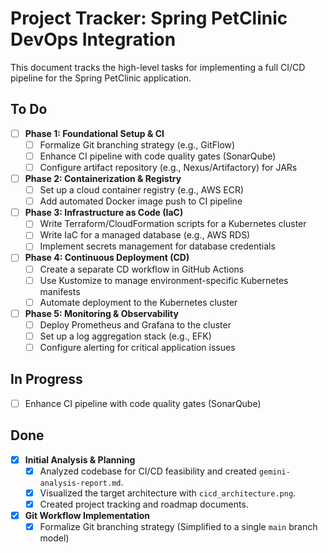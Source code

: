 # Project Tracker: Spring PetClinic DevOps Integration

This document tracks the high-level tasks for implementing a full CI/CD pipeline for the Spring PetClinic application.

## To Do

- [ ] **Phase 1: Foundational Setup & CI**
  - [ ] Formalize Git branching strategy (e.g., GitFlow)
  - [ ] Enhance CI pipeline with code quality gates (SonarQube)
  - [ ] Configure artifact repository (e.g., Nexus/Artifactory) for JARs
- [ ] **Phase 2: Containerization & Registry**
  - [ ] Set up a cloud container registry (e.g., AWS ECR)
  - [ ] Add automated Docker image push to CI pipeline
- [ ] **Phase 3: Infrastructure as Code (IaC)**
  - [ ] Write Terraform/CloudFormation scripts for a Kubernetes cluster
  - [ ] Write IaC for a managed database (e.g., AWS RDS)
  - [ ] Implement secrets management for database credentials
- [ ] **Phase 4: Continuous Deployment (CD)**
  - [ ] Create a separate CD workflow in GitHub Actions
  - [ ] Use Kustomize to manage environment-specific Kubernetes manifests
  - [ ] Automate deployment to the Kubernetes cluster
- [ ] **Phase 5: Monitoring & Observability**
  - [ ] Deploy Prometheus and Grafana to the cluster
  - [ ] Set up a log aggregation stack (e.g., EFK)
  - [ ] Configure alerting for critical application issues

## In Progress

- [ ] Enhance CI pipeline with code quality gates (SonarQube)

## Done

- [x] **Initial Analysis & Planning**
  - [x] Analyzed codebase for CI/CD feasibility and created `gemini-analysis-report.md`.
  - [x] Visualized the target architecture with `cicd_architecture.png`.
  - [x] Created project tracking and roadmap documents.
- [x] **Git Workflow Implementation**
  - [x] Formalize Git branching strategy (Simplified to a single `main` branch model)
